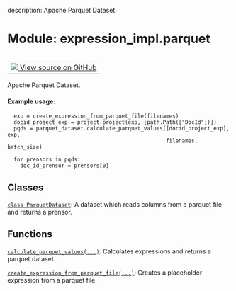 description: Apache Parquet Dataset.

<div itemscope itemtype="http://developers.google.com/ReferenceObject">
<meta itemprop="name" content="expression_impl.parquet" />
<meta itemprop="path" content="Stable" />
</div>

# Module: expression_impl.parquet

<!-- Insert buttons and diff -->

<table class="tfo-notebook-buttons tfo-api nocontent" align="left">
<td>
  <a target="_blank" href="https://github.com/google/struct2tensor/blob/master/struct2tensor/expression_impl/parquet.py">
    <img src="https://www.tensorflow.org/images/GitHub-Mark-32px.png" />
    View source on GitHub
  </a>
</td>
</table>



Apache Parquet Dataset.



#### Example usage:



```
  exp = create_expression_from_parquet_file(filenames)
  docid_project_exp = project.project(exp, [path.Path(["DocId"])])
  pqds = parquet_dataset.calculate_parquet_values([docid_project_exp], exp,
                                                  filenames, batch_size)

  for prensors in pqds:
    doc_id_prensor = prensors[0]
```

## Classes

[`class ParquetDataset`](../expression_impl/parquet/ParquetDataset.md): A dataset which reads columns from a parquet file and returns a prensor.

## Functions

[`calculate_parquet_values(...)`](../expression_impl/parquet/calculate_parquet_values.md): Calculates expressions and returns a parquet dataset.

[`create_expression_from_parquet_file(...)`](../expression_impl/parquet/create_expression_from_parquet_file.md): Creates a placeholder expression from a parquet file.
